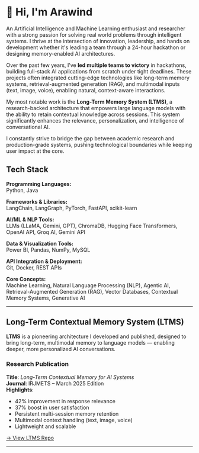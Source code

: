# 👋 Hi, I'm Arawind

An Artificial Intelligence and Machine Learning enthusiast and researcher with a strong passion for solving real world problems through intelligent systems. I thrive at the intersection of innovation, leadership, and hands on development whether it's leading a team through a 24-hour hackathon or designing memory-enabled AI architectures.

Over the past few years, I’ve **led multiple teams to victory** in hackathons, building full-stack AI applications from scratch under tight deadlines. These projects often integrated cutting-edge technologies like long-term memory systems, retrieval-augmented generation (RAG), and multimodal inputs (text, image, voice), enabling natural, context-aware interactions.

My most notable work is the **Long-Term Memory System (LTMS)**, a research-backed architecture that empowers large language models with the ability to retain contextual knowledge across sessions. This system significantly enhances the relevance, personalization, and intelligence of conversational AI.

I constantly strive to bridge the gap between academic research and production-grade systems, pushing technological boundaries while keeping user impact at the core.

## Tech Stack

**Programming Languages:**  
Python, Java

**Frameworks & Libraries:**  
LangChain, LangGraph, PyTorch, FastAPI, scikit-learn

**AI/ML & NLP Tools:**  
LLMs (LLaMA, Gemini, GPT), ChromaDB, Hugging Face Transformers, OpenAI API, Groq AI, Gemini API

**Data & Visualization Tools:**  
Power BI, Pandas, NumPy, MySQL

**API Integration & Deployment:**  
Git, Docker, REST APIs

**Core Concepts:**  
Machine Learning, Natural Language Processing (NLP), Agentic AI, Retrieval-Augmented Generation (RAG), Vector Databases, Contextual Memory Systems, Generative AI


---

## Long-Term Contextual Memory System (LTMS)

**LTMS** is a pioneering architecture I developed and published, designed to bring long-term, multimodal memory to language models — enabling deeper, more personalized AI conversations.

### Research Publication
**Title**: *Long-Term Contextual Memory for AI Systems*  
**Journal**: IRJMETS – March 2025 Edition  
**Highlights**:
- 42% improvement in response relevance
- 37% boost in user satisfaction
- Persistent multi-session memory retention
- Multimodal context handling (text, image, voice)
- Lightweight and scalable

 [→ View LTMS Repo](https://github.com/arawind-s/LongTermMemorySystem)



---



